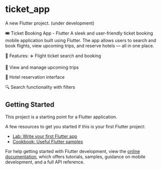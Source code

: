 # ticket_app

A new Flutter project. (under development)

🎟️ Ticket Booking App - Flutter
A sleek and user-friendly ticket booking mobile application built using Flutter. The app allows users to search and book flights, view upcoming trips, and reserve hotels — all in one place.

🚀 Features:
✈️ Flight ticket search and booking

🧳 View and manage upcoming trips

🏨 Hotel reservation interface

🔍 Search functionality with filters

## Getting Started

This project is a starting point for a Flutter application.

A few resources to get you started if this is your first Flutter project:

- [Lab: Write your first Flutter app](https://docs.flutter.dev/get-started/codelab)
- [Cookbook: Useful Flutter samples](https://docs.flutter.dev/cookbook)

For help getting started with Flutter development, view the
[online documentation](https://docs.flutter.dev/), which offers tutorials,
samples, guidance on mobile development, and a full API reference.
